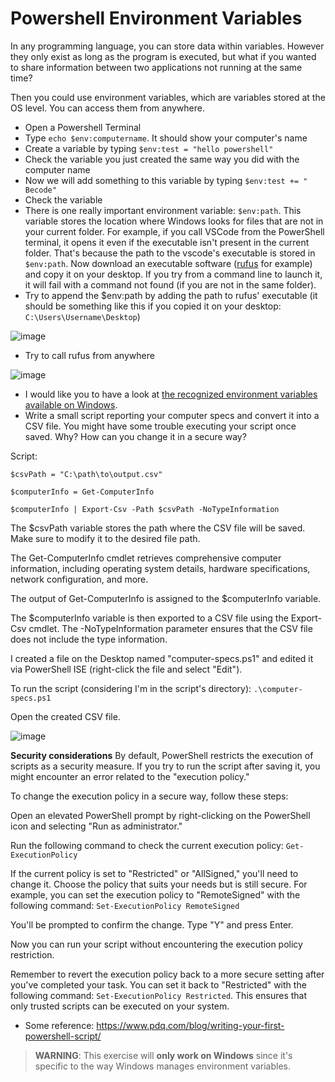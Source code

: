 # Powershell Environment Variables

In any programming language, you can store data within variables. However they only exist as long as the program is executed, but what if you wanted to share information between two applications not running at the same time?

Then you could use environment variables, which are variables stored at the OS level. You can access them from anywhere.

- Open a Powershell Terminal
- Type `echo $env:computername`. It should show your computer's name
- Create a variable by typing `$env:test = "hello powershell"`
- Check the variable you just created the same way you did with the computer name
- Now we will add something to this variable by typing `$env:test += " Becode"`
- Check the variable
- There is one really important environment variable: `$env:path`. This variable stores the location where Windows looks for files that are not in your current folder. For example, if you call VSCode from the PowerShell terminal, it opens it even if the executable isn't present in the current folder. That's because the path to the vscode's executable is stored in `$env:path`. Now download an executable software ([rufus](https://github.com/pbatard/rufus/releases/download/v3.13/rufus-3.13p.exe) for example) and copy it on your desktop. If you try from a command line to launch it, it will fail with a command not found (if you are not in the same folder).
- Try to append the $env:path by adding the path to rufus' executable (it should be something like this if you copied it on your desktop: `C:\Users\Username\Desktop`)

![image](https://github.com/gustavoalito/BeCode/assets/133368766/7ed3adee-4da8-4464-87ba-ddef0cb2be13)

- Try to call rufus from anywhere

![image](https://github.com/gustavoalito/BeCode/assets/133368766/883d745d-81b0-40e5-8835-d82f22b4c08d)

- I would like you to have a look at [the recognized environment variables available on Windows](https://docs.microsoft.com/en-us/windows/deployment/usmt/usmt-recognized-environment-variables).
- Write a small script reporting your computer specs and convert it into a CSV file. You might have some trouble executing your script once saved. Why? How can you change it in a secure way?

Script:
 
`$csvPath = "C:\path\to\output.csv"`

`$computerInfo = Get-ComputerInfo`

`$computerInfo | Export-Csv -Path $csvPath -NoTypeInformation`


The $csvPath variable stores the path where the CSV file will be saved. Make sure to modify it to the desired file path.

The Get-ComputerInfo cmdlet retrieves comprehensive computer information, including operating system details, hardware specifications, network configuration, and more.

The output of Get-ComputerInfo is assigned to the $computerInfo variable.

The $computerInfo variable is then exported to a CSV file using the Export-Csv cmdlet. The -NoTypeInformation parameter ensures that the CSV file does not include the type information.

I created a file on the Desktop named "computer-specs.ps1" and edited it via PowerShell ISE (right-click the file and select "Edit").

To run the script (considering I'm in the script's directory): `.\computer-specs.ps1`

Open the created CSV file.

![image](https://github.com/gustavoalito/BeCode/assets/133368766/75ba9e76-5691-4a7a-ab9f-080660439207)

**Security considerations**
By default, PowerShell restricts the execution of scripts as a security measure. If you try to run the script after saving it, you might encounter an error related to the "execution policy."

To change the execution policy in a secure way, follow these steps:

Open an elevated PowerShell prompt by right-clicking on the PowerShell icon and selecting "Run as administrator."

Run the following command to check the current execution policy:
`Get-ExecutionPolicy`

If the current policy is set to "Restricted" or "AllSigned," you'll need to change it. Choose the policy that suits your needs but is still secure. For example, you can set the execution policy to "RemoteSigned" with the following command:
`Set-ExecutionPolicy RemoteSigned`

You'll be prompted to confirm the change. Type "Y" and press Enter.

Now you can run your script without encountering the execution policy restriction.

Remember to revert the execution policy back to a more secure setting after you've completed your task. You can set it back to "Restricted" with the following command: `Set-ExecutionPolicy Restricted`. This ensures that only trusted scripts can be executed on your system.

- Some reference: https://www.pdq.com/blog/writing-your-first-powershell-script/

> **WARNING**: This exercise will **only work on Windows** since it's specific to the way Windows manages environment variables.
